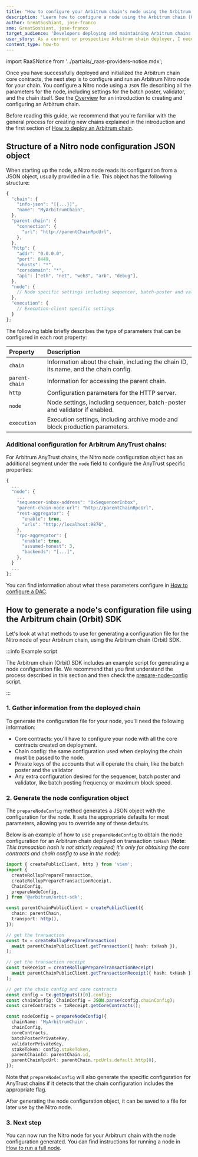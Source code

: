 ```yaml
---
title: "How to configure your Arbitrum chain's node using the Arbitrum chain (Orbit) SDK"
description: 'Learn how to configure a node using the Arbitrum chain (Orbit) SDK'
author: GreatSoshiant, jose-franco
sme: GreatSoshiant, jose-franco
target_audience: 'Developers deploying and maintaining Arbitrum chains.'
user_story: As a current or prospective Arbitrum chain deployer, I need to understand how to configure a node using the Arbitrum chain (Orbit) SDK.
content_type: how-to
---
```


import RaaSNotice from '../partials/_raas-providers-notice.mdx';

<RaaSNotice />

Once you have successfully deployed and initialized the Arbitrum chain core contracts, the next step is to configure and run an Arbitrum <a data-quicklook-from="arbitrum-nitro">Nitro</a> node for your chain. You configure a Nitro node using a `JSON` file describing all the parameters for the node, including settings for the batch poster, validator, and the chain itself. See the [Overview](/launch-arbitrum-chain/arbitrum-chain-sdk-introduction.md) for an introduction to creating and configuring an Arbitrum chain.

Before reading this guide, we recommend that you're familiar with the general process for creating new chains explained in the introduction and the first section of [How to deploy an Arbitrum chain](/launch-arbitrum-chain/03-deploy-an-arbitrum-chain/02-deploying-an-arbitrum-chain.md).

## Structure of a Nitro node configuration JSON object

When starting up the node, a Nitro node reads its configuration from a JSON object, usually provided in a file. This object has the following structure:

```typescript
{
  "chain": {
    "info-json": "[{...}]",
    "name": "MyArbitrumChain",
  },
  "parent-chain": {
    "connection": {
      "url": "http://parentChainRpcUrl",
    },
  },
  "http": {
    "addr": "0.0.0.0",
    "port": 8449,
    "vhosts": "*",
    "corsdomain": "*",
    "api": ["eth", "net", "web3", "arb", "debug"],
  },
  "node": {
    // Node specific settings including sequencer, batch-poster and validator
  },
  "execution": {
    // Execution-client specific settings
  }
};
```

The following table briefly describes the type of parameters that can be configured in each root property:

| Property       | Description                                                                          |
| :------------- | :----------------------------------------------------------------------------------- |
| `chain`        | Information about the chain, including the chain ID, its name, and the chain config. |
| `parent-chain` | Information for accessing the parent chain.                                          |
| `http`         | Configuration parameters for the HTTP server.                                        |
| `node`         | Node settings, including sequencer, batch-poster and validator if enabled.           |
| `execution`    | Execution settings, including archive mode and block production parameters.          |

### Additional configuration for Arbitrum AnyTrust chains:

For <a data-quicklook-from="arbitrum-anytrust-chain">Arbitrum AnyTrust chains</a>, the Nitro node configuration object has an additional segment under the `node` field to configure the AnyTrust specific properties:

```typescript
{
  ...
  "node": {
    ...
    "sequencer-inbox-address": "0xSequencerInbox",
    "parent-chain-node-url": "http://parentChainRpcUrl",
    "rest-aggregator": {
      "enable": true,
      "urls": "http://localhost:9876",
    },
    "rpc-aggregator": {
      "enable": true,
      "assumed-honest": 3,
      "backends": "[...]",
    },
  }
  ...
};
```

You can find information about what these parameters configure in [How to configure a DAC](/run-arbitrum-node/data-availability-committees/04-configure-dac.mdx).

## How to generate a node's configuration file using the Arbitrum chain (Orbit) SDK

Let's look at what methods to use for generating a configuration file for the Nitro node of your Arbitrum chain, using the Arbitrum chain (Orbit) SDK.

:::info Example script

The Arbitrum chain (Orbit) SDK includes an example script for generating a node configuration file. We recommend that you first understand the process described in this section and then check the [prepare-node-config](https://github.com/OffchainLabs/arbitrum-orbit-sdk/blob/main/examples/prepare-node-config/index.ts) script.

:::

### 1. Gather information from the deployed chain

To generate the configuration file for your node, you'll need the following information:

- Core contracts: you'll have to configure your node with all the core contracts created on deployment.
- Chain config: the same configuration used when deploying the chain must be passed to the node.
- Private keys of the accounts that will operate the chain, like the batch poster and the validator
- Any extra configuration desired for the sequencer, batch poster and validator, like batch posting frequency or maximum block speed.

### 2. Generate the node configuration object

The `prepareNodeConfig` method generates a JSON object with the configuration for the node. It sets the appropriate defaults for most parameters, allowing you to override any of these defaults.

Below is an example of how to use `prepareNodeConfig` to obtain the node configuration for an Arbitrum chain deployed on transaction `txHash` (**Note**: _This transaction hash is not strictly required; it's only for obtaining the core contracts and chain config to use in the node_):

```typescript
import { createPublicClient, http } from 'viem';
import {
  createRollupPrepareTransaction,
  createRollupPrepareTransactionReceipt,
  ChainConfig,
  prepareNodeConfig,
} from '@arbitrum/orbit-sdk';

const parentChainPublicClient = createPublicClient({
  chain: parentChain,
  transport: http(),
});

// get the transaction
const tx = createRollupPrepareTransaction(
  await parentChainPublicClient.getTransaction({ hash: txHash }),
);

// get the transaction receipt
const txReceipt = createRollupPrepareTransactionReceipt(
  await parentChainPublicClient.getTransactionReceipt({ hash: txHash }),
);

// get the chain config and core contracts
const config = tx.getInputs()[0].config;
const chainConfig: ChainConfig = JSON.parse(config.chainConfig);
const coreContracts = txReceipt.getCoreContracts();

const nodeConfig = prepareNodeConfig({
  chainName: 'MyArbitrumChain',
  chainConfig,
  coreContracts,
  batchPosterPrivateKey,
  validatorPrivateKey,
  stakeToken: config.stakeToken,
  parentChainId: parentChain.id,
  parentChainRpcUrl: parentChain.rpcUrls.default.http[0],
});
```

Note that `prepareNodeConfig` will also generate the specific configuration for AnyTrust chains if it detects that the chain configuration includes the appropriate flag.

After generating the node configuration object, it can be saved to a file for later use by the Nitro node.

### 3. Next step

You can now run the Nitro node for your Arbitrum chain with the node configuration generated. You can find instructions for running a node in [How to run a full node](/run-arbitrum-node/03-run-full-node.mdx).
